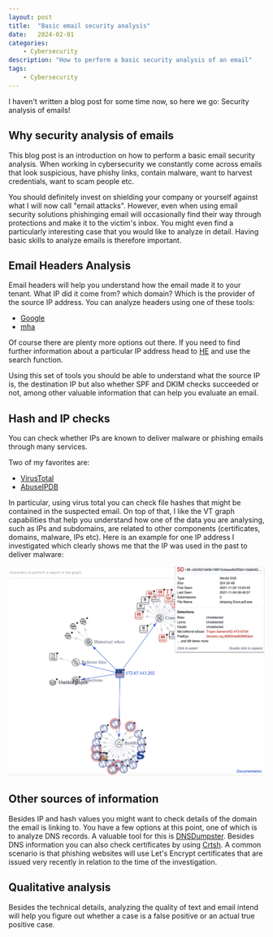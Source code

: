 ```yaml
---
layout: post
title:  "Basic email security analysis"
date:   2024-02-01
categories:
    - Cybersecurity
description: "How to perform a basic security analysis of an email"
tags:
    - Cybersecurity
---
```


I haven't written a blog post for some time now, so here we go: Security analysis of emails!

<!-- more -->

## Why security analysis of emails

This blog post is an introduction on how to perform a basic email security analysis. When working in cybersecurity we constantly come across emails that look suspicious, have phishy links, contain malware, want to harvest credentials, want to scam people etc. 

You should definitely invest on shielding your company or yourself against what I will now call "email attacks". However, even when using email security solutions phishinging email will occasionally find their way through protections and make it to the victim's inbox. You might even find a particularly interesting case that you would like to analyze in detail. Having basic skills to analyze emails is therefore important.

## Email Headers Analysis

Email headers will help you understand how the email made it to your tenant. What IP did it come from? which domain? Which is the provider of the source IP address. You can analyze headers using one of these tools:

- [Google](https://toolbox.googleapps.com/apps/messageheader/)
- [mha](https://mha.azurewebsites.net/)

Of course there are plenty more options out there. If you need to find further information about a particular IP address head to [HE](https://bgp.he.net/) and use the search function.

Using this set of tools you should be able to understand what the source IP is, the destination IP but also whether SPF and DKIM checks succeeded or not, among other valuable information that can help you evaluate an email. 

## Hash and IP checks

You can check whether IPs are known to deliver malware or phishing emails through many services. 

Two of my favorites are:

- [VirusTotal](https://www.virustotal.com/gui/home/upload)
- [AbuseIPDB](https://www.abuseipdb.com/)

In particular, using virus total you can check file hashes that might be contained in the suspected email. On top of that, I like the VT graph capabilities that help you understand how one of the data you are analysing, such as IPs and subdomains, are related to other components (certificates, domains, malware, IPs etc). Here is an example for one IP address I investigated which clearly shows me that the IP was used in the past to deliver malware:

![image](assets/images/vtgraph.png "Virus Total map")

## Other sources of information

Besides IP and hash values you might want to check details of the domain the email is linking to. You have a few options at this point, one of which is to analyze DNS records. A valuable tool for this is [DNSDumpster](https://dnsdumpster.com/). Besides DNS information you can also check certificates by using [Crtsh](https://crt.sh/). A common scenario is that phishing websites will use Let's Encrypt certificates that are issued very recently in relation to the time of the investigation. 

## Qualitative analysis

Besides the technical details, analyzing the quality of text and email intend will help you figure out whether a case is a false positive or an actual true positive case. 
